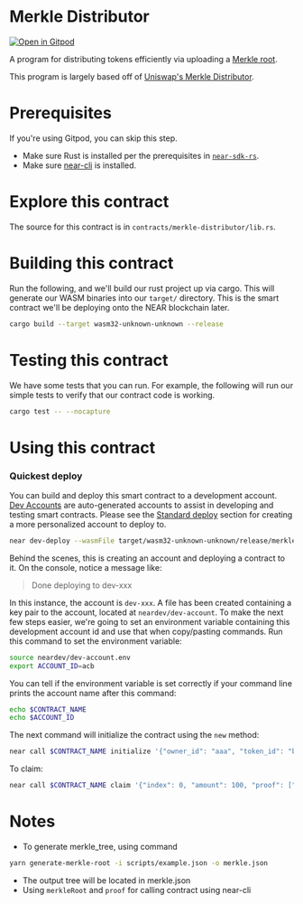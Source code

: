 Merkle Distributor
===================

[![Open in Gitpod](https://gitpod.io/button/open-in-gitpod.svg)](https://gitpod.io/#https://github.com/namqdam/merkle-distributor)

A program for distributing tokens efficiently via uploading a [Merkle root](https://en.wikipedia.org/wiki/Merkle_tree).

This program is largely based off of [Uniswap's Merkle Distributor](https://github.com/Uniswap/merkle-distributor).

Prerequisites
=============
If you're using Gitpod, you can skip this step.

  * Make sure Rust is installed per the prerequisites in [`near-sdk-rs`](https://github.com/near/near-sdk-rs).
  * Make sure [near-cli](https://github.com/near/near-cli) is installed.

Explore this contract
=====================

The source for this contract is in `contracts/merkle-distributor/lib.rs`.

Building this contract
======================
Run the following, and we'll build our rust project up via cargo. This will generate our WASM binaries into our `target/` directory. This is the smart contract we'll be deploying onto the NEAR blockchain later.
```bash
cargo build --target wasm32-unknown-unknown --release
```

Testing this contract
=====================
We have some tests that you can run. For example, the following will run our simple tests to verify that our contract code is working.
```bash
cargo test -- --nocapture
```

Using this contract
===================

### Quickest deploy

You can build and deploy this smart contract to a development account. [Dev Accounts](https://docs.near.org/docs/concepts/account#dev-accounts) are auto-generated accounts to assist in developing and testing smart contracts. Please see the [Standard deploy](#standard-deploy) section for creating a more personalized account to deploy to.

```bash
near dev-deploy --wasmFile target/wasm32-unknown-unknown/release/merkle_distributor.wasm
```

Behind the scenes, this is creating an account and deploying a contract to it. On the console, notice a message like:

>Done deploying to dev-xxx

In this instance, the account is `dev-xxx`. A file has been created containing a key pair to
the account, located at `neardev/dev-account`. To make the next few steps easier, we're going to set an
environment variable containing this development account id and use that when copy/pasting commands.
Run this command to set the environment variable:

```bash
source neardev/dev-account.env
export ACCOUNT_ID=acb
```

You can tell if the environment variable is set correctly if your command line prints the account name after this command:
```bash
echo $CONTRACT_NAME
echo $ACCOUNT_ID
```

The next command will initialize the contract using the `new` method:

```bash
near call $CONTRACT_NAME initialize '{"owner_id": "aaa", "token_id": "bbb", "merkle_root": "bbb"}' --accountId $CONTRACT_NAME
```

To claim:

```bash
near call $CONTRACT_NAME claim '{"index": 0, "amount": 100, "proof": ["xxx"]}' --accountId $ACCOUNT_ID
```

Notes
=====

* To generate merkle_tree, using command

```bash
yarn generate-merkle-root -i scripts/example.json -o merkle.json
```

* The output tree will be located in merkle.json
* Using `merkleRoot` and `proof` for calling contract using near-cli
